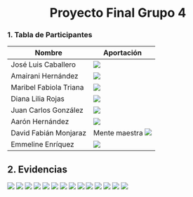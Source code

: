 
<div align="center">

# Proyecto Final Grupo 4


<div align="left">

### 1. Tabla de Participantes

<div align="center">

| Nombre                 | Aportación                     |
|------------------------|--------------------------------|
| José Luis Caballero    | ![](img/evidencia_jlconew.png) |
| Amairani Hernández     | ![](img/Imagen_05.png)         |
| Maribel Fabiola Triana | ![](img/evidencia_fabbs.png)   |
| Diana Lilia Rojas      | ![](img/golondrinaDiana.jpg)   |
| Juan Carlos González   |   ![](img/Imagen_04.png)             |
| Aarón Hernández  | ![](img/aavirtual_golondrinas.PNG)      |      
| David Fabián Monjaraz  | Mente maestra ![](img/evid-dfmf.png)| 
| Emmeline Enríquez      |   ![](img/lsemme.PNG)              |

<div align="left">

## 2. Evidencias
![](img/evid-creacion-1.png)
![](img/evid-creacion-2.png)
![](img/evid-creacion-3.png)
![](img/emme_txt.png)
![](evidencia_emme.png)
![](img/Imagen_01.png)
![](img/Imagen_03.png)
![](img/emme_txt.PNG)
![](img/evidencia_emme.PNG)
![](img/fabbs_sinceramente.png)
![](img/imagen_05new.png)
![](img/aavirtual_golondrinas.PNG)
![](img/Imagen_06.png)
![](img/Evidencia_final.png)
